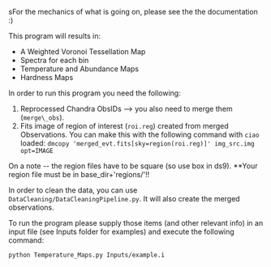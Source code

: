 sFor the mechanics of what is going on, please see the the documentation :)

This program will results in:
- A Weighted Voronoi Tessellation Map
- Spectra for each bin
- Temperature and Abundance Maps
- Hardness Maps


In order to run this program you need the following:
1. Reprocessed Chandra ObsIDs --> you also need to merge them (`merge\_obs`). 
2. Fits image of region of interest (`roi.reg`) created from merged Observations. You can make this with the following command with `ciao` loaded:
    `dmcopy 'merged_evt.fits[sky=region(roi.reg)]' img_src.img opt=IMAGE`

On a note -- the region files have to be square (so use box in ds9).
**Your region file must be in base_dir+'regions/'!!

In order to clean the data, you can use `DataCleaning/DataCleaningPipeline.py`. It will also create the merged observations.

To run the program please supply those items (and other relevant info) in an input file (see Inputs folder for examples)
and execute the following command:

`python Temperature_Maps.py Inputs/example.i`
